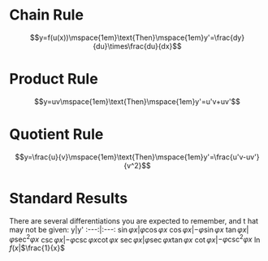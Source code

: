 # Chain Rule
$$y=f(u(x))\mspace{1em}\text{Then}\mspace{1em}y'=\frac{dy}{du}\times\frac{du}{dx}$$
# Product Rule
$$y=uv\mspace{1em}\text{Then}\mspace{1em}y'=u'v+uv'$$
# Quotient Rule
$$y=\frac{u}{v}\mspace{1em}\text{Then}\mspace{1em}y'=\frac{u'v-uv'}{v^2}$$
# Standard Results
There are several differentiations you are expected to remember, and t hat may not be given:
y|y'
:---:|:---:
$\sin{\varphi x}$|$\varphi\cos{\varphi x}$
$\cos{\varphi x}$|$-\varphi\sin{\varphi x}$
$\tan{\varphi x}$|$\varphi\sec^2{\varphi x}$
$\csc{\varphi x}$|$-\varphi\csc{\varphi x}\cot{\varphi x}$
$\sec{\varphi x}$|$\varphi\sec{\varphi x}\tan{\varphi x}$
$\cot{\varphi x}$|$-\varphi\csc^2{\varphi x}$
$\ln{f(x}$|$\frac{1}{x}$
